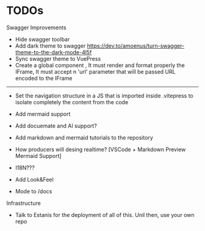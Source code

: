# TODOs



Swagger Improvements
- Hide swagger toolbar
- Add dark theme to swagger https://dev.to/amoenus/turn-swagger-theme-to-the-dark-mode-4l5f
- Sync swagger theme to VuePress
- Create a global component <OpenAPI url="" />, It must render and format properly the IFrame, It must accept n 'url' parameter that will be passed URL encoded to the IFrame

----

- Set the navigation structure in a JS that is imported inside .vitepress to isolate completely the content from the code

- Add mermaid support

- Add docuemate and AI support?

- Add markdown and mermaid tutorials to the repository

- How producers will desing realtime? [VSCode + Markdown Preview Mermaid Support]

- I18N???

- Add Look&Feel

- Mode to /docs

Infrastructure
- Talk to Estanis for the deployment of all of this. Unil then, use your own repo
